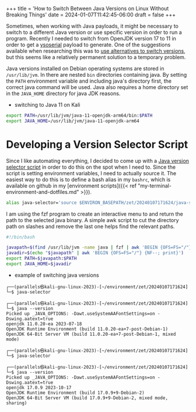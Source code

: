 +++
title = 'How to Switch Between Java Versions on Linux Without Breaking Things'
date = 2024-01-07T11:42:45-06:00
draft = false
+++

Sometimes, when working with Java payloads, it might be necessary to switch to a different Java version or use specific version in order to run a program.
Recently I needed to switch from OpenJDK version 17 to 11 in order to get a [ysoserial](https://github.com/frohoff/ysoserial) payload to generate.
One of the suggestions available when researching this was to [use alternatives to switch versions](https://askubuntu.com/questions/740757/switch-between-multiple-java-versions), but this seems like a relatively permanent solution to a temporary problem.

Java versions installed on Debian operating systems are stored in `/usr/lib/jvm`.
In there are nested `bin` directories containing java.
By setting the `PATH` environment variable and including java's directory first, the correct java command will be used.
Java also requires a home directory set in the `JAVA_HOME` directory for java JDK reasons.

- switching to Java 11 on Kali
```bash
export PATH=/usr/lib/jvm/java-11-openjdk-arm64/bin:$PATH
export JAVA_HOME=/usr/lib/jvm/java-11-openjdk-arm64
```

# Developing a Version Selector Script
Since I like automating everything, I decided to come up with a [Java version selector script](https://github.com/nicholas-long/environment/blob/main/zet/20240107171624/README.md) in order to do this on the spot when I need to.
Since the script is setting environment variables, I need to actually source it.
The easiest way to do this is to define a bash alias in my `bashrc`, which is available on github in my [environment scripts]({{< ref "my-terminal-environment-and-dotfiles.md" >}}).

```bash
alias java-selector='source $ENVIRON_BASEPATH/zet/20240107171624/java-selector'
```

I am using the fzf program to create an interactive menu to and return the path to the selected java binary.
A simple awk script to cut the directory path on slashes and remove the last one helps find the relevant paths.
```bash
#!/bin/bash

javapath=$(find /usr/lib/jvm -name java | fzf | awk 'BEGIN {OFS=FS="/"} {NF--; print}')
javadir=$(echo "$javapath" | awk 'BEGIN {OFS=FS="/"} {NF--; print}')
export PATH=$javapath:$PATH
export JAVA_HOME=$javadir
```

- example of switching java versions
```
┌──(parallels㉿kali-gnu-linux-2023)-[~/environment/zet/20240107171624]
└─$ java-selector

┌──(parallels㉿kali-gnu-linux-2023)-[~/environment/zet/20240107171624]
└─$ java --version
Picked up _JAVA_OPTIONS: -Dawt.useSystemAAFontSettings=on -Dswing.aatext=true
openjdk 11.0.20-ea 2023-07-18
OpenJDK Runtime Environment (build 11.0.20-ea+7-post-Debian-1)
OpenJDK 64-Bit Server VM (build 11.0.20-ea+7-post-Debian-1, mixed mode)

┌──(parallels㉿kali-gnu-linux-2023)-[~/environment/zet/20240107171624]
└─$ java-selector

┌──(parallels㉿kali-gnu-linux-2023)-[~/environment/zet/20240107171624]
└─$ java --version
Picked up _JAVA_OPTIONS: -Dawt.useSystemAAFontSettings=on -Dswing.aatext=true
openjdk 17.0.9 2023-10-17
OpenJDK Runtime Environment (build 17.0.9+9-Debian-2)
OpenJDK 64-Bit Server VM (build 17.0.9+9-Debian-2, mixed mode, sharing)
```
